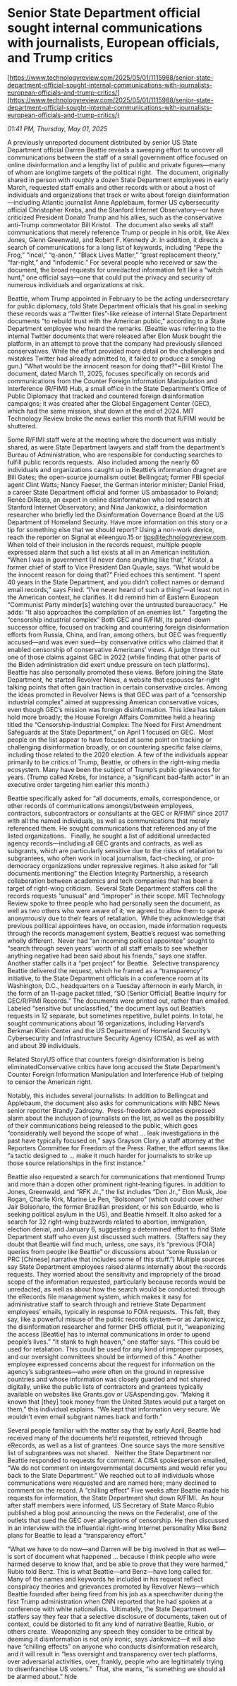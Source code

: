 # Senior State Department official sought internal communications with journalists, European officials, and Trump critics

[https://www.technologyreview.com/2025/05/01/1115988/senior-state-department-official-sought-internal-communications-with-journalists-european-officials-and-trump-critics/](https://www.technologyreview.com/2025/05/01/1115988/senior-state-department-official-sought-internal-communications-with-journalists-european-officials-and-trump-critics/)

*01:41 PM, Thursday, May 01, 2025*

A previously unreported document distributed by senior US State Department official Darren Beattie reveals a sweeping effort to uncover all communications between the staff of a small government office focused on online disinformation and a lengthy list of public and private figures—many of whom are longtime targets of the political right.  The document, originally shared in person with roughly a dozen State Department employees in early March, requested staff emails and other records with or about a host of individuals and organizations that track or write about foreign disinformation—including Atlantic journalist Anne Applebaum, former US cybersecurity official Christopher Krebs, and the Stanford Internet Observatory—or have criticized President Donald Trump and his allies, such as the conservative anti-Trump commentator Bill Kristol.   The document also seeks all staff communications that merely reference Trump or people in his orbit, like Alex Jones, Glenn Greenwald, and Robert F. Kennedy Jr. In addition, it directs a search of communications for a long list of keywords, including “Pepe the Frog,” “incel,” “q-anon,” “Black Lives Matter,” “great replacement theory,” “far-right,” and “infodemic.” For several people who received or saw the document, the broad requests for unredacted information felt like a “witch hunt,” one official says—one that could put the privacy and security of numerous individuals and organizations at risk.

Beattie, whom Trump appointed in February to be the acting undersecretary for public diplomacy, told State Department officials that his goal in seeking these records was a “Twitter files”-like release of internal State Department documents “to rebuild trust with the American public,” according to a State Department employee who heard the remarks. (Beattie was referring to the internal Twitter documents that were released after Elon Musk bought the platform, in an attempt to prove that the company had previously silenced conservatives. While the effort provided more detail on the challenges and mistakes Twitter had already admitted to, it failed to produce a smoking gun.)  "What would be the innocent reason for doing that?"~Bill Kristol  The document, dated March 11, 2025, focuses specifically on records and communications from the Counter Foreign Information Manipulation and Interference (R/FIMI) Hub, a small office in the State Department’s Office of Public Diplomacy that tracked and countered foreign disinformation campaigns; it was created after the Global Engagement Center (GEC), which had the same mission, shut down at the end of 2024. MIT Technology Review broke the news earlier this month that R/FIMI would be shuttered.

Some R/FIMI staff were at the meeting where the document was initially shared, as were State Department lawyers and staff from the department’s Bureau of Administration, who are responsible for conducting searches to fulfill public records requests.  Also included among the nearly 60 individuals and organizations caught up in Beattie’s information dragnet are Bill Gates; the open-source journalism outlet Bellingcat; former FBI special agent Clint Watts; Nancy Faeser, the German interior minister; Daniel Fried, a career State Department official and former US ambassador to Poland; Renée DiResta, an expert in online disinformation who led research at Stanford Internet Observatory; and Nina Jankowicz, a disinformation researcher who briefly led the Disinformation Governance Board at the US Department of Homeland Security.  Have more information on this story or a tip for something else that we should report? Using a non-work device, reach the reporter on Signal at eileenguo.15 or tips@technologyreview.com.   When told of their inclusion in the records request, multiple people expressed alarm that such a list exists at all in an American institution. “When I was in government I’d never done anything like that,” Kristol, a former chief of staff to Vice President Dan Quayle, says. “What would be the innocent reason for doing that?” Fried echoes this sentiment. “I spent 40 years in the State Department, and you didn’t collect names or demand email records,” says Fried. “I’ve never heard of such a thing”—at least not in the American context, he clarifies. It did remind him of Eastern European “Communist Party minder[s] watching over the untrusted bureaucracy.”   He adds: “It also approaches the compilation of an enemies list.”  Targeting the “censorship industrial complex” Both GEC and R/FIMI, its pared-down successor office, focused on tracking and countering foreign disinformation efforts from Russia, China, and Iran, among others, but GEC was frequently accused—and was even sued—by conservative critics who claimed that it enabled censorship of conservative Americans’ views. A judge threw out one of those claims against GEC in 2022 (while finding that other parts of the Biden administration did exert undue pressure on tech platforms).  Beattie has also personally promoted these views. Before joining the State Department, he started Revolver News, a website that espouses far-right talking points that often gain traction in certain conservative circles. Among the ideas promoted in Revolver News is that GEC was part of a “censorship industrial complex” aimed at suppressing American conservative voices, even though GEC’s mission was foreign disinformation. This idea has taken hold more broadly; the House Foreign Affairs Committee held a hearing titled the “Censorship-Industrial Complex: The Need for First Amendment Safeguards at the State Department,” on April 1 focused on GEC.  Most people on the list appear to have focused at some point on tracking or challenging disinformation broadly, or on countering specific false claims, including those related to the 2020 election. A few of the individuals appear primarily to be critics of Trump, Beattie, or others in the right-wing media ecosystem. Many have been the subject of Trump’s public grievances for years. (Trump called Krebs, for instance, a “significant bad-faith actor” in an executive order targeting him earlier this month.)

Beattie specifically asked for “all documents, emails, correspondence, or other records of communications amongst/between employees, contractors, subcontractors or consultants at the GEC or R/FIMI” since 2017 with all the named individuals, as well as communications that merely referenced them. He sought communications that referenced any of the listed organizations.   Finally, he sought a list of additional unredacted agency records—including all GEC grants and contracts, as well as subgrants, which are particularly sensitive due to the risks of retaliation to subgrantees, who often work in local journalism, fact-checking, or pro-democracy organizations under repressive regimes. It also asked for “all documents mentioning” the Election Integrity Partnership, a research collaboration between academics and tech companies that has been a target of right-wing criticism.  Several State Department staffers call the records requests “unusual” and “improper” in their scope. MIT Technology Review spoke to three people who had personally seen the document, as well as two others who were aware of it; we agreed to allow them to speak anonymously due to their fears of retaliation.  While they acknowledge that previous political appointees have, on occasion, made information requests through the records management system, Beattie’s request was something wholly different.   Never had “an incoming political appointee” sought to “search through seven years’ worth of all staff emails to see whether anything negative had been said about his friends,” says one staffer.  Another staffer calls it a “pet project” for Beattie.  Selective transparency Beattie delivered the request, which he framed as a “transparency” initiative, to the State Department officials in a conference room at its Washington, D.C., headquarters on a Tuesday afternoon in early March, in the form of an 11-page packet titled, “SO [Senior Official] Beattie Inquiry for GEC/R/FIMI Records.” The documents were printed out, rather than emailed. Labeled “sensitive but unclassified,” the document lays out Beattie’s requests in 12 separate, but sometimes repetitive, bullet points. In total, he sought communications about 16 organizations, including Harvard’s Berkman Klein Center and the US Department of Homeland Security’s Cybersecurity and Infrastructure Security Agency (CISA), as well as with and about 39 individuals.

Related StoryUS office that counters foreign disinformation is being eliminatedConservative critics have long accused the State Department’s Counter Foreign Information Manipulation and Interference Hub of helping to censor the American right.

Notably, this includes several journalists: In addition to Bellingcat and Applebaum, the document also asks for communications with NBC News senior reporter Brandy Zadrozny.  Press-freedom advocates expressed alarm about the inclusion of journalists on the list, as well as the possibility of their communications being released to the public, which goes “considerably well beyond the scope of what … leak investigations in the past have typically focused on,” says Grayson Clary, a staff attorney at the Reporters Committee for Freedom of the Press. Rather, the effort seems like “a tactic designed to … make it much harder for journalists to strike up those source relationships in the first instance.”

Beattie also requested a search for communications that mentioned Trump and more than a dozen other prominent right-leaning figures. In addition to Jones, Greenwald, and “RFK Jr.,” the list includes “Don Jr.,” Elon Musk, Joe Rogan, Charlie Kirk, Marine Le Pen, “Bolsonaro” (which could cover either Jair Bolsonaro, the former Brazilian president, or his son Eduardo, who is seeking political asylum in the US), and Beattie himself. It also asked for a search for 32 right-wing buzzwords related to abortion, immigration, election denial, and January 6, suggesting a determined effort to find State Department staff who even just discussed such matters.   (Staffers say they doubt that Beattie will find much, unless, one says, it’s “previous [FOIA] queries from people like Beattie” or discussions about “some Russian or PRC [Chinese] narrative that includes some of this stuff.”)  Multiple sources say State Department employees raised alarms internally about the records requests. They worried about the sensitivity and impropriety of the broad scope of the information requested, particularly because records would be unredacted, as well as about how the search would be conducted: through the eRecords file management system, which makes it easy for administrative staff to search through and retrieve State Department employees’ emails, typically in response to FOIA requests.  This felt, they say, like a powerful misuse of the public records system—or as Jankowicz, the disinformation researcher and former DHS official, put it, “weaponizing the access [Beattie] has to internal communications in order to upend people’s lives.” “It stank to high heaven,” one staffer says. “This could be used for retaliation. This could be used for any kind of improper purposes, and our oversight committees should be informed of this.” Another employee expressed concerns about the request for information on the agency’s subgrantees—who were often on the ground in repressive countries and whose information was closely guarded and not shared digitally, unlike the public lists of contractors and grantees typically available on websites like Grants.gov or USAspending.gov. “Making it known that [they] took money from the United States would put a target on them,” this individual explains. “We kept that information very secure. We wouldn’t even email subgrant names back and forth.”

Several people familiar with the matter say that by early April, Beattie had received many of the documents he’d requested, retrieved through eRecords, as well as a list of grantees. One source says the more sensitive list of subgrantees was not shared.   Neither the State Department nor Beattie responded to requests for comment. A CISA spokesperson emailed, “We do not comment on intergovernmental documents and would refer you back to the State Department.” We reached out to all individuals whose communications were requested and are named here; many declined to comment on the record. A “chilling effect” Five weeks after Beattie made his requests for information, the State Department shut down R/FIMI.  An hour after staff members were informed, US Secretary of State Marco Rubio published a blog post announcing the news on the Federalist, one of the outlets that sued the GEC over allegations of censorship. He then discussed in an interview with the influential right-wing Internet personality Mike Benz plans for Beattie to lead a “transparency effort.”

“What we have to do now—and Darren will be big involved in that as well—is sort of document what happened … because I think people who were harmed deserve to know that, and be able to prove that they were harmed,” Rubio told Benz. This is what Beattie—and Benz—have long called for. Many of the names and keywords he included in his request reflect conspiracy theories and grievances promoted by Revolver News—which Beattie founded after being fired from his job as a speechwriter during the first Trump administration when CNN reported that he had spoken at a conference with white nationalists.  Ultimately, the State Department staffers say they fear that a selective disclosure of documents, taken out of context, could be distorted to fit any kind of narrative Beattie, Rubio, or others create.  Weaponizing any speech they consider to be critical by deeming it disinformation is not only ironic, says Jankowicz—it will also have “chilling effects” on anyone who conducts disinformation research, and it will result in “less oversight and transparency over tech platforms, over adversarial activities, over, frankly, people who are legitimately trying to disenfranchise US voters.”  That, she warns, “is something we should all be alarmed about.” hide

